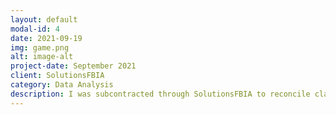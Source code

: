 ```yaml
---
layout: default
modal-id: 4
date: 2021-09-19
img: game.png
alt: image-alt
project-date: September 2021
client: SolutionsFBIA
category: Data Analysis
description: I was subcontracted through SolutionsFBIA to reconcile claims between a Mental Health Center and their Medicaid payor. 
---
```

